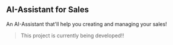 ## **AI-Assistant for Sales**
An AI-Assistant that'll help you creating and managing your sales!

> This project is currently being developed!!